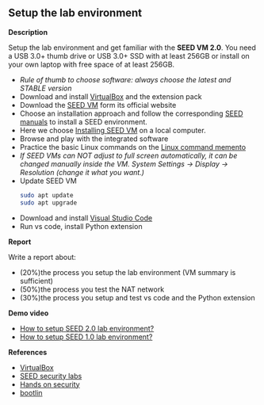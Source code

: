 ## Setup the lab environment

__Description__

Setup the lab environment and get familiar with the **SEED VM 2.0**. You need a USB 3.0+ thumb drive or USB 3.0+ SSD with at least 256GB or install on your own laptop with free space of at least 256GB.

* *Rule of thumb to choose software: always choose the latest and STABLE version*
* Download and install [VirtualBox](https://www.virtualbox.org/) and the extension pack
* Download the [SEED VM](https://seedsecuritylabs.org/) form its official website
* Choose an installation approach and follow the corresponding [SEED manuals](https://seedsecuritylabs.org/labsetup.html) to install a SEED environment.
* Here we choose [Installing SEED VM](https://github.com/seed-labs/seed-labs/blob/master/manuals/vm/seedvm-manual.md) on a local computer.
* Browse and play with the integrated software
* Practice the basic Linux commands on the [Linux command memento](https://bootlin.com/doc/legacy/command-line/)
* *If SEED VMs can NOT adjust to full screen automatically, it can be changed manually inside the VM. System Settings -> Display -> Resolution (change it what you want.)*
* Update SEED VM
    ```bash
    sudo apt update
    sudo apt upgrade
    ```
* Download and install [Visual Studio Code](https://code.visualstudio.com/download)
* Run vs code, install Python extension

	
__Report__

Write a report about:

* (20%)the process you setup the lab environment (VM summary is sufficient)
* (50%)the process you test the NAT network
* (30%)the process you setup and test vs code and the Python extension

__Demo video__
* [How to setup SEED 2.0 lab environment?](https://youtu.be/ejydR40c_Gw)
* [How to setup SEED 1.0 lab environment?](https://youtu.be/pc5QJPiFbNQ)

__References__
* [VirtualBox](https://www.virtualbox.org/)
* [SEED security labs](https://seedsecuritylabs.org/)
* [Hands on security](https://www.handsonsecurity.net/)
* [bootlin](https://bootlin.com)